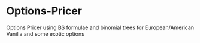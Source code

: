 # Options-Pricer
Options Pricer using BS formulae and binomial trees for European/American Vanilla and some exotic options
